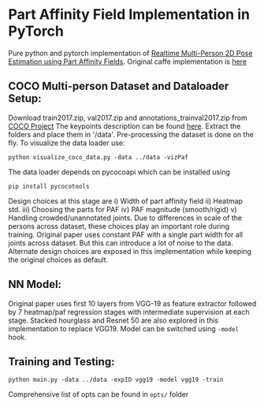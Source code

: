 # Part Affinity Field Implementation in PyTorch

Pure python and pytorch implementation of [
Realtime Multi-Person 2D Pose Estimation using Part Affinity Fields](https://arxiv.org/abs/1611.08050). Original caffe implementation is [here](https://github.com/ZheC/Realtime_Multi-Person_Pose_Estimation) 

## COCO Multi-person Dataset and Dataloader Setup:
Download  train2017.zip, val2017.zip and annotations_trainval2017.zip from [COCO Project](https://github.com/cocodataset/cocodataset.github.io/blob/master/dataset/download.htm) The keypoints description can be found [here](http://cocodataset.org/#format-data). Extract the folders and place them in '/data'. Pre-processing the dataset is done on the fly. To visualize the data loader use:
 
 ```python visualize_coco_data.py -data ../data -vizPaf```

The data loader depends on pycocoapi which can be installed using 

```pip install pycocotools```

Design choices at this stage are i) Width of part affinity field ii) Heatmap std. iii) Choosing the parts for PAF iv) PAF magnitude (smooth/rigid) v) Handling crowded/unannotated joints. Due to differences in scale of the persons across dataset, these choices play an important role during training. Original paper uses constant PAF with a single part width for all joints across dataset. But this can introduce a lot of noise to the data. Alternate design choices are exposed in this implementation while keeping the original choices as default.

## NN Model:
Original paper uses first 10 layers from VGG-19 as feature extractor followed by 7 heatmap/paf regression stages with intermediate supervision at each stage. Stacked hourglass and Resnet 50 are also explored in this implementation to replace VGG19. Model can be switched using ```-model``` hook.

## Training and Testing:

```python main.py -data ../data -expID vgg19 -model vgg19 -train```

Comprehensive list of opts can be found in ```opts/``` folder

